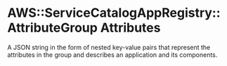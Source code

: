 # AWS::ServiceCatalogAppRegistry::AttributeGroup Attributes<a name="aws-properties-servicecatalogappregistry-attributegroup-attributes"></a>

A JSON string in the form of nested key\-value pairs that represent the attributes in the group and describes an application and its components\.